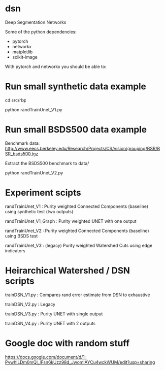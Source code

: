 # dsn

Deep Segmentation Networks

Some of the python dependencies:
- pytorch
- networkx
- matplotlib
- scikit-image

With pytorch and networkx you should be able to:

# Run small synthetic data example

cd src/rbp

python randTrainUnet_V1.py

# Run small BSDS500 data example

Benchmark data: http://www.eecs.berkeley.edu/Research/Projects/CS/vision/grouping/BSR/BSR_bsds500.tgz

Extract the BSDS500 benchmark to data/

python randTrainUnet_V2.py

# Experiment scipts

randTrainUnet_V1 :  Purity weighted Connected Components (baseline) using synthetic test (two outputs)

randTrainUnet_V1_Graph :  Purity weighted UNET with one output 

randTrainUnet_V2 :  Purity weighted Connected Components (baseline) using BSDS test    

randTrainUnet_V3 :  (legacy) Purity weighted Watershed Cuts using edge indicators

# Heirarchical Watershed / DSN scripts

trainDSN_V1.py :  Compares rand error estimate from DSN to exhaustive

trainDSN_V2.py : Legacy 

trainDSN_V3.py :  Purity UNET with single output 

trainDSN_V4.py :  Purity UNET with 2 outputs 

# Google doc with random stuff

https://docs.google.com/document/d/1-PvwhlLDm0mQl_IFsn6kUzz98d_JwomlAYCu4wckWUM/edit?usp=sharing
